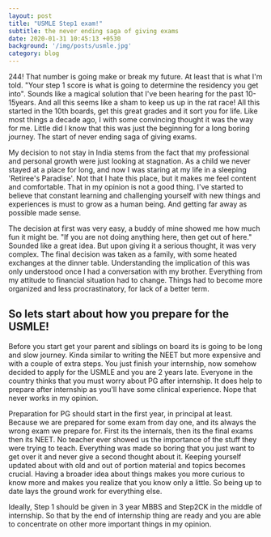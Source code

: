 ```yaml
---
layout: post
title: "USMLE Step1 exam!"
subtitle: the never ending saga of giving exams
date: 2020-01-31 10:45:13 +0530
background: '/img/posts/usmle.jpg'
category: blog
---
```

244! That number is going make or break my future. At least that is what I'm told. "Your step 1 score is what is going to determine the residency you get into". Sounds like a magical solution that I've been hearing for the past 10-15years. And all this seems like a sham to keep us up in the rat race! All this started in the 10th boards, get this great grades and it sort you for life. Like most things a decade ago, I with some convincing thought it was the way for me. Little did I know that this was just the beginning for a long boring journey. The start of never ending saga of giving exams.

My decision to not stay in India stems from the fact that my professional and personal growth were just looking at stagnation. As a child we never stayed at a place for long, and now I was staring at my life in a sleeping 'Retiree's Paradise'. Not that I hate this place, but it makes me feel content and comfortable. That in my opinion is not a good thing. I've started to believe that constant learning and challenging yourself with new things and experiences is must to grow as a human being. And getting far away as possible made sense.

The decision at first was very easy, a buddy of mine showed me how much fun it might be. "If you are not doing anything here, then get out of here." Sounded like a great idea. But upon giving it a serious thought, it was very complex. The final decision was taken as a family, with some heated exchanges at the dinner table. Understanding the implication of this was only understood once I had a conversation with my brother. Everything from my attitude to financial situation had to change. Things had to become more organized and less procrastinatory, for lack of a better term.

## So lets start about how you prepare for the USMLE!

Before you start get your parent and siblings on board its is going to be long and slow journey.  Kinda similar to writing the NEET but more expensive and with a couple of extra steps. You just finish your internship, now somehow decided to apply for the USMLE and you are 2 years late. Everyone in the country thinks that you must worry about PG after internship. It does help to prepare after internship as you'll have some clinical experience. Nope that never works in my opinion.

Preparation for PG should start in the first year, in principal at least. Because we are prepared for some exam from day one, and its always the wrong exam we prepare for. First its the internals, then its the final exams then its NEET. No teacher ever showed us the importance of the stuff they were trying to teach. Everything was made so boring that you just want to get over it and never give a second thought about it. Keeping yourself updated about with old and out of portion material and topics becomes crucial. Having a broader idea about things makes you more curious to know more and makes you realize that you know only a little. So being up to date lays the ground work for everything else.

Ideally, Step 1 should be given in 3 year MBBS and Step2CK in the middle of internship. So that by the end of internship thing are ready and you are able to concentrate on other more important things in my opinion.